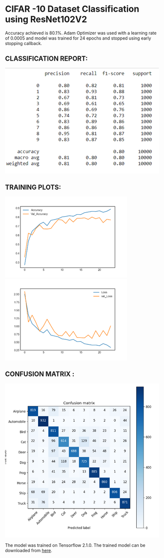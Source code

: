 # CIFAR -10 Dataset Classification using ResNet102V2 

Accuracy achieved is 80.1%.
Adam Optimizer was used with a learning rate of 0.0005 and model was trained for 24 epochs and stopped using early stopping callback.


## CLASSIFICATION REPORT:

![](Images/Classification_Report.PNG)


## TRAINING PLOTS:

<img src="https://github.com/sanskar-hasija/CIFAR_10_ResNet/blob/main/Images/Accuracy%20Plot.png" width="400">            <img src="https://github.com/sanskar-hasija/CIFAR_10_ResNet/blob/main/Images/Loss%20Plot.png" width="400">



## CONFUSION MATRIX :
<img src="https://github.com/sanskar-hasija/CIFAR_10_ResNet/blob/main/Images/Confusion%20Matrix.png" heigth ="280">


The model was trained on Tensorflow 2.1.0.
The trained model can be downloaded from [here](www.google.com).
